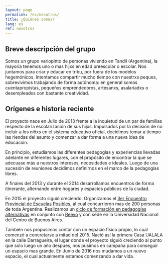 ```yaml
---
layout: page
permalink: /es/nosotros/
title: ¿Quiénes somos?
lang: es
ref: nosotros
---
```


## Breve descripción del grupo

Somos un grupo variopinto de personas viviendo en Tandil (Argentina), la mayoría tenemos uno o mas hijxs en edad preescolar o escolar. Nos juntamos para criar y educar en tribu, por fuera de los modelos hegemónicos. Intentamos compartir mucho tiempo con nuestrxs peques, sobrevivimos trabajando de forma autónoma: en general somos cuentapropistas, pequeñxs emprendedorxs, artesanxs, asalariadxs o desempleadxs con bastante creatividad.

<!-- ## Miembro x miembro ??

La idea sería una bio informal, en 1ra persona de cada uno de los adultxs. Identificados solo por el nombre, contando qué hacen de su vida, qué les gusta, etc. La idea es dar cuenta del grupo humano y el perfil de los integrantes. -->



## Orígenes e historia reciente

El proyecto nace en Julio de 2013 frente a la inquietud de un par de familias respecto de la escolarización de sus hijxs. Impulsados por la decisión de no incluir a los niñxs en el sistema educativo oficial, decidimos tomar a tiempo las riendas del asunto y comenzar a dar forma a una nueva idea de educación.

En principio, estudiamos las diferentes pedagogías y experiencias llevadas adelante en diferentes lugares, con el propósito de encontrar la que se adecuase más a nuestros intereses, necesidades e ideales. Luego de una sucesión de reuniones decidimos definirnos en el marco de la pedagogías libres.

A finales del 2013 y durante el 2014 desarrollamos encuentros de forma itinerante, alternando entre hogares y espacios públicos de la ciudad.

En 2015 el proyecto siguió creciendo. Organizamos el [3er Encuentro Provincial de Escuelas Posibles](http://reevo.org/events/event/3er-encuentro-provincial-de-escuelas-posibles-tandil/), al cual concurrieron mas de 200 personas de toda Argentina. Realizamos un [ciclo de formación en pedagogías alternativas](http://red.reevo.org/g/ciclotandil) en conjunto con [Reevo](http://reevo.org) y con sede en la Universidad Nacional del Centro de Buenos Aires.

También nos propusimos contar con un espacio físico propio, lo cual comenzó a concretarse a mitad del 2015. Nació así la primera Casa UALALA en la calle Darragueira, el lugar donde el proyecto siguió creciendo al punto que solo luego un año despues, nos pusimos en campaña para conseguir un espacio mas grande. En Junio de 2016 nos mudamos a un nuevo espacio, el cual actualmente estamos comenzando a dar vida.
